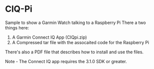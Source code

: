# CIQ-Pi
Sample to show a Garmin Watch talking to a Raspberry Pi
There a two things here:
1) A Garmin Connect IQ App (CIQpi.zip)
2) A Compressed tar file with the assocaited code for the Raspberry Pi

There's also a PDF file that describes how to install and use the files.

Note - The Connect IQ app requires the 3.1.0 SDK or greater.
